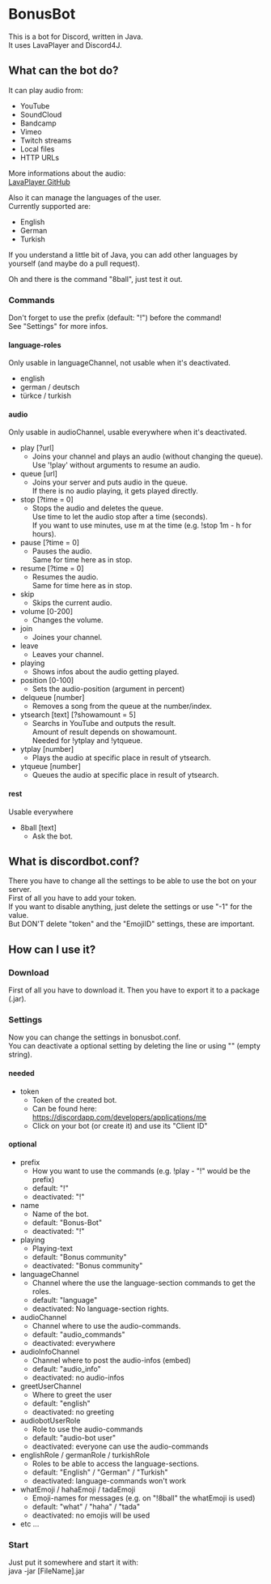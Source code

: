 # BonusBot

This is a bot for Discord, written in Java.  
It uses LavaPlayer and Discord4J.  


## What can the bot do?  

It can play audio from:
* YouTube
* SoundCloud
* Bandcamp
* Vimeo
* Twitch streams
* Local files
* HTTP URLs  

More informations about the audio:  
[LavaPlayer GitHub](https://github.com/sedmelluq/lavaplayer/tree/5019bd8173a0d8b99ff5fc53149774d77792702c)

Also it can manage the languages of the user.  
Currently supported are:  
* English
* German
* Turkish  

If you understand a little bit of Java, you can add other languages by yourself (and maybe do a pull request).

Oh and there is the command "8ball", just test it out.  


### Commands
Don't forget to use the prefix (default: "!") before the command!  
See "Settings" for more infos.

#### language-roles  
Only usable in languageChannel, not usable when it's deactivated.  

- english  
- german / deutsch  
- türkce / turkish  

#### audio
Only usable in audioChannel, usable everywhere when it's deactivated.

- play [?url]  
  - Joins your channel and plays an audio (without changing the queue).  
  Use '!play' without arguments to resume an audio.  
- queue [url]  
  - Joins your server and puts audio in the queue.  
  If there is no audio playing, it gets played directly.  
- stop [?time = 0]  
  - Stops the audio and deletes the queue.  
  Use time to let the audio stop after a time (seconds).  
  If you want to use minutes, use m at the time (e.g. !stop 1m - h for hours).  
- pause [?time = 0] 
  - Pauses the audio.    
  Same for time here as in stop.  
- resume [?time = 0]
  - Resumes the audio.  
  Same for time here as in stop.  
- skip  
  - Skips the current audio. 
- volume [0-200]  
  - Changes the volume.  
- join
  - Joines your channel.  
- leave  
  - Leaves your channel.  
- playing  
  - Shows infos about the audio getting played.  
- position [0-100]  
  - Sets the audio-position (argument in percent)  
- delqueue [number]
  - Removes a song from the queue at the number/index.  
- ytsearch [text] [?showamount = 5]  
  - Searchs in YouTube and outputs the result.  
  Amount of result depends on showamount.  
  Needed for !ytplay and !ytqueue.  
- ytplay [number]  
  - Plays the audio at specific place in result of ytsearch.  
- ytqueue [number]  
  - Queues the audio at specific place in result of ytsearch.       

#### rest
Usable everywhere

- 8ball [text]  
  - Ask the bot.


## What is discordbot.conf?

There you have to change all the settings to be able to use the bot on your server.  
First of all you have to add your token.  
If you want to disable anything, just delete the settings or use "-1" for the value.  
But DON'T delete "token" and the "EmojiID" settings, these are important. 


## How can I use it?

### Download
First of all you have to download it.
Then you have to export it to a package (.jar). 

### Settings
Now you can change the settings in bonusbot.conf.  
You can deactivate a optional setting by deleting the line or using "" (empty string).

#### needed 
- token  
  - Token of the created bot.   
  - Can be found here: https://discordapp.com/developers/applications/me  
  - Click on your bot (or create it) and use its "Client ID"  

#### optional
- prefix  
  - How you want to use the commands (e.g. !play - "!" would be the prefix)   
  - default: "!"  
  - deactivated: "!"  
- name  
  - Name of the bot.  
  - default: "Bonus-Bot"  
  - deactivated: "!"  
- playing  
  - Playing-text  
  - default: "Bonus community"  
  - deactivated: "Bonus community"  
- languageChannel  
  - Channel where the use the language-section commands to get the roles.  
  - default: "language"  
  - deactivated: No language-section rights.  
- audioChannel  
  - Channel where to use the audio-commands.  
  - default: "audio_commands"  
  - deactivated: everywhere  
- audioInfoChannel  
  - Channel where to post the audio-infos (embed)  
  - default: "audio_info"  
  - deactivated: no audio-infos  
- greetUserChannel  
  - Where to greet the user    
  - default: "english"  
  - deactivated: no greeting  
- audiobotUserRole  
  - Role to use the audio-commands  
  - default: "audio-bot user"  
  - deactivated: everyone can use the audio-commands  
- englishRole / germanRole / turkishRole  
  - Roles to be able to access the language-sections.  
  - default: "English" / "German" / "Turkish"  
  - deactivated: language-commands won't work  
- whatEmoji / hahaEmoji / tadaEmoji  
  - Emoji-names for messages (e.g. on "!8ball" the whatEmoji is used)  
  - default: "what" / "haha" / "tada"  
  - deactivated: no emojis will be used   
- etc ... 

### Start

Just put it somewhere and start it with:  
java -jar [FileName].jar   
